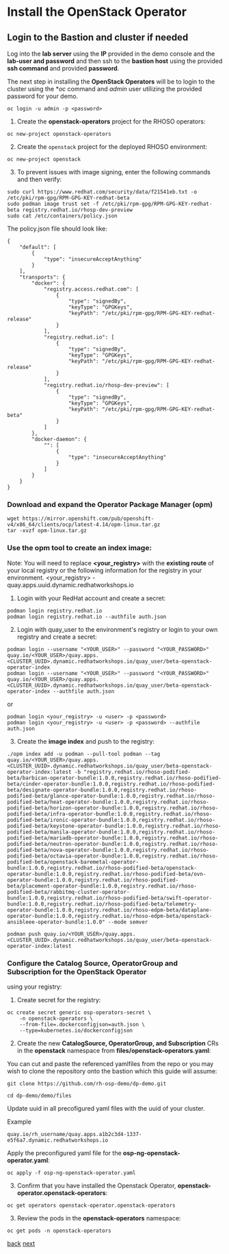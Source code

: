 # Install the OpenStack Operator

## Login to the Bastion and cluster if needed

Log into the **lab server** using the **IP** provided in the demo console
and the **lab-user and password** and then ssh to the **bastion host** using the
provided **ssh command** and provided **password**. 

The next step in installing the **OpenStack Operators** will be to login to the cluster using
the **oc* command and *admin* user utilizing the provided password for your demo.

```
oc login -u admin -p <password>
```

1. Create the **openstack-operators** project for the RHOSO operators:

```
oc new-project openstack-operators
```

2. Create the `openstack` project for the deployed RHOSO environment:			

```
oc new-project openstack
```

3. To prevent issues with image signing, enter the following commands and then verify:

```
sudo curl https://www.redhat.com/security/data/f21541eb.txt -o /etc/pki/rpm-gpg/RPM-GPG-KEY-redhat-beta
sudo podman image trust set -f /etc/pki/rpm-gpg/RPM-GPG-KEY-redhat-beta registry.redhat.io/rhosp-dev-preview
sudo cat /etc/containers/policy.json
```

The policy.json file should look like:
   
```
{
    "default": [
        {
            "type": "insecureAcceptAnything"
        }
    ],
    "transports": {
        "docker": {
            "registry.access.redhat.com": [
                {
                    "type": "signedBy",
                    "keyType": "GPGKeys",
                    "keyPath": "/etc/pki/rpm-gpg/RPM-GPG-KEY-redhat-release"
                }
            ],
            "registry.redhat.io": [
                {
                    "type": "signedBy",
                    "keyType": "GPGKeys",
                    "keyPath": "/etc/pki/rpm-gpg/RPM-GPG-KEY-redhat-release"
                }
            ],
            "registry.redhat.io/rhosp-dev-preview": [
                {
                    "type": "signedBy",
                    "keyType": "GPGKeys",
                    "keyPath": "/etc/pki/rpm-gpg/RPM-GPG-KEY-redhat-beta"
                }
            ]
        },
        "docker-daemon": {
            "": [
                {
                    "type": "insecureAcceptAnything"
                }
            ]
        }
    }
}
```

### Download and expand the Operator Package Manager (**opm**)

```
wget https://mirror.openshift.com/pub/openshift-v4/x86_64/clients/ocp/latest-4.14/opm-linux.tar.gz
tar -xvzf opm-linux.tar.gz
```

### Use the **opm** tool to create an index image:

Note: You will need to replace **<your_registry>** with the **existing route** of your local
registry or the following information for the registry in your environment.
<your_registry> - quay.apps.uuid.dynamic.redhatworkshops.io

1. Login with your RedHat account and create a secret:
```
podman login registry.redhat.io
podman login registry.redhat.io --authfile auth.json
```

2. Login with quay_user to the environment's registry or login to your own registry and create a secret:
```
podman login --username "<YOUR_USER>" --password "<YOUR_PASSWORD>" quay.io/<YOUR_USER>/quay.apps.<CLUSTER_UUID>.dynamic.redhatworkshops.io/quay_user/beta-openstack-operator-index
podman login --username "<YOUR_USER>" --password "<YOUR_PASSWORD>" quay.io/<YOUR_USER>/quay.apps.<CLUSTER_UUID>.dynamic.redhatworkshops.io/quay_user/beta-openstack-operator-index --authfile auth.json
```

or
```
podman login <your_registry> -u <user> -p <password>
podman login <your_registry> -u <user> -p <password> --authfile auth.json
```

3. Create the **image index** and push to the registry:

```
./opm index add -u podman --pull-tool podman --tag quay.io/<YOUR_USER>/quay.apps.<CLUSTER_UUID>.dynamic.redhatworkshops.io/quay_user/beta-openstack-operator-index:latest -b "registry.redhat.io/rhoso-podified-beta/barbican-operator-bundle:1.0.0,registry.redhat.io/rhoso-podified-beta/cinder-operator-bundle:1.0.0,registry.redhat.io/rhoso-podified-beta/designate-operator-bundle:1.0.0,registry.redhat.io/rhoso-podified-beta/glance-operator-bundle:1.0.0,registry.redhat.io/rhoso-podified-beta/heat-operator-bundle:1.0.0,registry.redhat.io/rhoso-podified-beta/horizon-operator-bundle:1.0.0,registry.redhat.io/rhoso-podified-beta/infra-operator-bundle:1.0.0,registry.redhat.io/rhoso-podified-beta/ironic-operator-bundle:1.0.0,registry.redhat.io/rhoso-podified-beta/keystone-operator-bundle:1.0.0,registry.redhat.io/rhoso-podified-beta/manila-operator-bundle:1.0.0,registry.redhat.io/rhoso-podified-beta/mariadb-operator-bundle:1.0.0,registry.redhat.io/rhoso-podified-beta/neutron-operator-bundle:1.0.0,registry.redhat.io/rhoso-podified-beta/nova-operator-bundle:1.0.0,registry.redhat.io/rhoso-podified-beta/octavia-operator-bundle:1.0.0,registry.redhat.io/rhoso-podified-beta/openstack-baremetal-operator-bundle:1.0.0,registry.redhat.io/rhoso-podified-beta/openstack-operator-bundle:1.0.0,registry.redhat.io/rhoso-podified-beta/ovn-operator-bundle:1.0.0,registry.redhat.io/rhoso-podified-beta/placement-operator-bundle:1.0.0,registry.redhat.io/rhoso-podified-beta/rabbitmq-cluster-operator-bundle:1.0.0,registry.redhat.io/rhoso-podified-beta/swift-operator-bundle:1.0.0,registry.redhat.io/rhoso-podified-beta/telemetry-operator-bundle:1.0.0,registry.redhat.io/rhoso-edpm-beta/dataplane-operator-bundle:1.0.0,registry.redhat.io/rhoso-edpm-beta/openstack-ansibleee-operator-bundle:1.0.0" --mode semver
```

```
podman push quay.io/<YOUR_USER>/quay.apps.<CLUSTER_UUID>.dynamic.redhatworkshops.io/quay_user/beta-openstack-operator-index:latest
```

### Configure the **Catalog Source, OperatorGroup and Subscription** for the **OpenStack Operator**
using your registry:

1. Create secret for the registry:

```
oc create secret generic osp-operators-secret \
    -n openstack-operators \
    --from-file=.dockerconfigjson=auth.json \
    --type=kubernetes.io/dockerconfigjson
```

2. Create the new **CatalogSource, OperatorGroup, and Subscription** CRs
in the **openstack** namespace from **files/openstack-operators.yaml**:

You can cut and paste the referenced yamlfiles from the repo or you may wish to
clone the repository onto the bastion which this guide will assume:

```
git clone https://github.com/rh-osp-demo/dp-demo.git
```

```
cd dp-demo/demo/files
```

Update uuid in all precofigured yaml files with the uuid of your cluster.

Example
```
quay.io/rh_username/quay.apps.a1b2c3d4-1337-e5f6a7.dynamic.redhatworkshops.io
```

Apply the preconfigured yaml file for the **osp-ng-openstack-operator.yaml**:

```
oc apply -f osp-ng-openstack-operator.yaml
```

3. Confirm that you have installed the Openstack Operator, **openstack-operator.openstack-operators**: 

```
oc get operators openstack-operator.openstack-operators
```

3. Review the pods in the **openstack-operators** namespace:

```
oc get pods -n openstack-operators
```

[back](prereqs.md) [next](secure.md)

